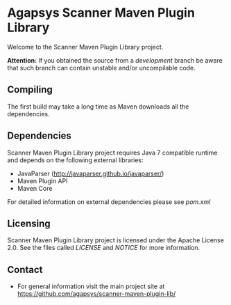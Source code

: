 # Agapsys Scanner Maven Plugin Library

Welcome to the Scanner Maven Plugin Library project.

**Attention:** If you obtained the source from a *development* branch be aware that such branch can contain unstable and/or uncompilable code.

## Compiling

The first build may take a long time as Maven downloads all the dependencies.

## Dependencies

Scanner Maven Plugin Library project requires Java 7 compatible runtime and depends on the following external libraries:

* JavaParser (http://javaparser.github.io/javaparser/)
* Maven Plugin API
* Maven Core

For detailed information on external dependencies please see *pom.xml*

## Licensing

Scanner Maven Plugin Library project is licensed under the Apache License 2.0. See the files called *LICENSE* and *NOTICE* for more information.

## Contact

* For general information visit the main project site at https://github.com/agapsys/scanner-maven-plugin-lib/
